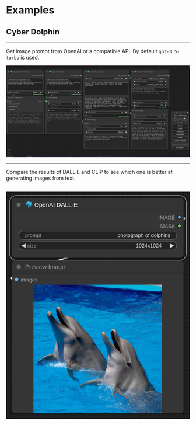 # Examples

## Cyber Dolphin

---

Get image prompt from OpenAI or a compatible API. By default `gpt-3.5-turbo` is used.

![img.png](img.png)

---

Compare the results of DALL·E and CLIP to see which one is better at generating images from text.


![img_1.png](img_1.png)
---
